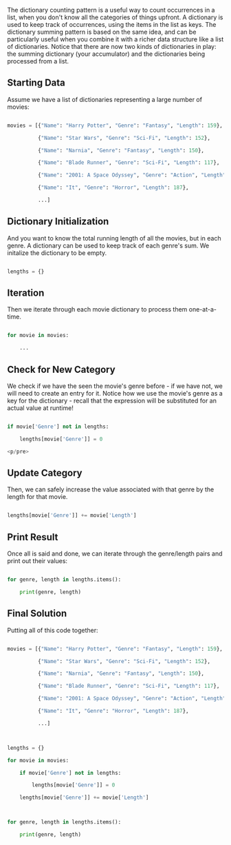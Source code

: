The dictionary counting pattern is a useful way to count occurrences in a
list, when you don't know all the categories of things upfront. A dictionary
is used to keep track of occurrences, using the items in the list as keys. The
dictionary summing pattern is based on the same idea, and can be particularly
useful when you combine it with a richer data structure like a list of
dictionaries. Notice that there are now two kinds of dictionaries in play: the
summing dictionary (your accumulator) and the dictionaries being processed
from a list.

## Starting Data

Assume we have a list of dictionaries representing a large number of movies:

```python

movies = [{"Name": "Harry Potter", "Genre": "Fantasy", "Length": 159},
          {"Name": "Star Wars", "Genre": "Sci-Fi", "Length": 152},
          {"Name": "Narnia", "Genre": "Fantasy", "Length": 150},
          {"Name": "Blade Runner", "Genre": "Sci-Fi", "Length": 117},
          {"Name": "2001: A Space Odyssey", "Genre": "Action", "Length": 161},
          {"Name": "It", "Genre": "Horror", "Length": 187},
          ...]

```

## Dictionary Initialization

And you want to know the total running length of all the movies, but in each
genre. A dictionary can be used to keep track of each genre's sum. We
initalize the dictionary to be empty.

```python

lengths = {}

```

## Iteration

Then we iterate through each movie dictionary to process them one-at-a-time.

```python

for movie in movies:
    ...

```

## Check for New Category

We check if we have the seen the movie's genre before - if we have not, we
will need to create an entry for it. Notice how we use the movie's genre as a
key for the dictionary - recall that the expression will be substituted for an
actual value at runtime!

```python

if movie['Genre'] not in lengths:
    lengths[movie['Genre']] = 0
<p/pre>
```

## Update Category

Then, we can safely increase the value associated with that genre by the
length for that movie.

```python

lengths[movie['Genre']] += movie['Length']

```

## Print Result

Once all is said and done, we can iterate through the genre/length pairs and
print out their values:

```python

for genre, length in lengths.items():
    print(genre, length)

```

## Final Solution

Putting all of this code together:

```python

movies = [{"Name": "Harry Potter", "Genre": "Fantasy", "Length": 159},
          {"Name": "Star Wars", "Genre": "Sci-Fi", "Length": 152},
          {"Name": "Narnia", "Genre": "Fantasy", "Length": 150},
          {"Name": "Blade Runner", "Genre": "Sci-Fi", "Length": 117},
          {"Name": "2001: A Space Odyssey", "Genre": "Action", "Length": 161},
          {"Name": "It", "Genre": "Horror", "Length": 187},
          ...]

lengths = {}
for movie in movies:
    if movie['Genre'] not in lengths:
        lengths[movie['Genre']] = 0
    lengths[movie['Genre']] += movie['Length']

for genre, length in lengths.items():
    print(genre, length)

```